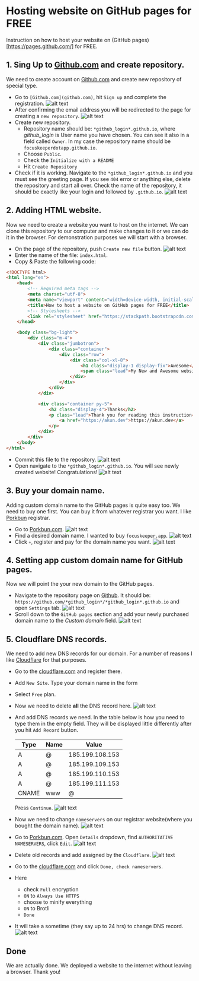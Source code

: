 # Hosting website on GitHub pages for FREE
Instruction on how to host your website on (GitHub pages)[https://pages.github.com/] for FREE.

## 1. Sing Up to [Github.com](github.com) and create repository.
We need to create account on [Github.com](github.com) and create new repository of special type.
- Go to `[Github.com](github.com)`, hit `Sign up` and complete the registration.
![alt text](static/images/1.png "GitHub sign Up")
- After confirming the email address you will be redirected to the page for creating a `new repository`.
![alt text](static/images/7.png "Create new repository")
- Create new repository. 
    - Repository name should be: `*github_login*.github.io`, where *github_login* is User name you have chosen. You can see it also in a field called `Owner`. In my case the repository name should be `focuskeeperdotapp.github.io`.
    - Choose `Public`.
    - Check the `Initialize with a README`
    - Hit `Create Repository`
- Check if it is working. Navigate to the `*github_login*.github.io` and you must see the greeting page. If you see `404` error or anything else, delete the repository and start all over. Check the name of the repository, it should be exactly like your login and followed by `.github.io`.
![alt text](static/images/8.png "Check the new GitHub pages website")

## 2. Adding HTML website. 
Now we need to create a website you want to host on the internet. We can clone this repository to our computer and make changes to it or we can do it in the browser. For demonstration purposes we will start with a browser.
- On the page of the repository, push `Create new file` button.
![alt text](static/images/11.png "Create New File")
- Enter the name of the file: `index.html`.
- Copy & Paste the following code:
```html
<!DOCTYPE html>
<html lang="en">
    <head>
        <!-- Required meta tags -->
        <meta charset="utf-8">
        <meta name="viewport" content="width=device-width, initial-scale=1, shrink-to-fit=no">
        <title>How to host a website on GitHub pages for FREE</title>
        <!-- Stylesheets -->
        <link rel="stylesheet" href="https://stackpath.bootstrapcdn.com/bootstrap/4.4.1/css/bootstrap.min.css" integrity="sha384-Vkoo8x4CGsO3+Hhxv8T/Q5PaXtkKtu6ug5TOeNV6gBiFeWPGFN9MuhOf23Q9Ifjh" crossorigin="anonymous">
    </head>

    <body class="bg-light">
        <div class="m-4">
            <div class="jumbotron">
                <div class="container">
                    <div class="row">
                        <div class="col-xl-8">
                            <h1 class="display-1 display-fix">Awesome</h1>
                            <span class="lead">My New and Awesome website hosted on GitHub pages</span>
                        </div>
                    </div>
                </div>
            </div>

            <div class="container py-5">
                <h2 class="display-4">Thanks</h2>
                <p class="lead">Thank you for reading this instruction<br>
                    <a href="https://akun.dev">https://akun.dev</a>
                </p>
            </div>
        </div>
    </body>
</html>
```
- Commit this file to the repository.
![alt text](static/images/12.png "Commit new changes")
- Open navigate to the `*github_login*.github.io`. You will see newly created website! Congratulations!
![alt text](static/images/15.png "It is live!")

## 3. Buy your domain name.
Adding custom domain name to the GitHub pages is quite easy too. We need to buy one first. You can buy it from whatever registrar you want. I like [Porkbun](https://porkbun.com/) registrar.
- Go to [Porkbun.com](https://porkbun.com/). 
![alt text](static/images/16.png "Here is to found!")
- Find a desired domain name. I wanted to buy `focuskeeper.app`.
![alt text](static/images/17.png "It might be unavailable")
- Click `+`, register and pay for the domain name you want.
![alt text](static/images/20.png "Cash out!")

## 4. Setting app custom domain name for GitHub pages.
Now we will point the your new domain to the GitHub pages.
- Navigate to the repository page on [Github](https://github.com). It should be: `https://github.com/*github_login*/*github_login*.github.io` and open `Settings` tab.
![alt text](static/images/31.png "Settings")
- Scroll down to the `GitHub pages` section and add your newly purchased domain name to the *Custom domain* field.
![alt text](static/images/32.png "Add custom domain")

## 5. Cloudflare DNS records. 
We need to add new DNS records for our domain. For a number of reasons I like [Cloudflare](https://cloudflare.com) for that purposes.
- Go to the [cloudflare.com](https://cloudflare.com) and register there.
- Add `New Site`. Type your domain name in the form
- Select `Free` plan.
- Now we need to delete **all** the DNS record here.
![alt text](static/images/34.png "Delete old DNS records")
- And add DNS records we need. In the table below is how you need to type them in the empty field. They will be displayed little differently after you hit `Add Record` button. 

    Type|Name|Value
    ---|---|---
    A|@|185.199.108.153|
    A|@|185.199.109.153|
    A|@|185.199.110.153|
    A|@|185.199.111.153|
    CNAME|www|@
    
    Press `Continue`. 
![alt text](static/images/35.png "Add new ones")

- Now we need to change `nameservers` on our registrar website(where you bought the domain name). 
![alt text](static/images/36.png "Nameservers")
- Go to [Porkbun.com](https://porkbun.com/). Open `Details` dropdown, find `AUTHORITATIVE NAMESERVERS`, click `Edit`. 
![alt text](static/images/37.png "Add new ones")
- Delete old records and add assigned by the `Cloudflare`.
![alt text](static/images/38.png "Add new ones")
- Go to the [cloudflare.com](https://cloudflare.com) and click `Done, check nameservers`. 
- Here

    - check `Full` encryption
    - `ON` to `Always Use HTTPS` 
    - choose to minify everything
    - `ON` to Brotli
    - `Done`

- It will take a sometime (they say up to 24 hrs) to change DNS record. 
![alt text](static/images/39.png "Done")

## Done
We are actually done. We deployed a website to the internet without leaving a browser. Thank you!